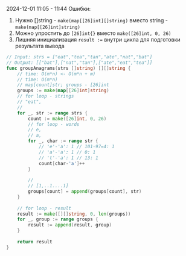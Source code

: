 2024-12-01 11:05 - 11:44
Ошибки:
1. Нужно []string - `make(map[[26]int][]string)` вместо string - `make(map[[26]int]string)`
2. Можно упростить до `[26]int{}` вместо `make([26]int, 0, 26)`
3. Лишняя инициализация `result :=` внутри цикла для подготовки результата вывода

```go
// Input: strs = ["eat","tea","tan","ate","nat","bat"]
// Output: [["bat"],["nat","tan"],["ate","eat","tea"]]
func groupAnagrams(strs []string) [][]string {
    // time: O(m*n) <- O(m*n + m)
    // time: O(m*n)
    // map[count]str; groups - [26]int
    groups := make(map[[26]int]string)
    // for loop - strings
    // "eat",
    // 
    for _, str := range strs {
        count := make([26]int, 0, 26)
        // for loop - words
        // e,
        // a,
        for _, char := range str {
            // 'e'-'a': 1 // 101-97=4: 1
            // 'a'-'a': 1 // 0: 1
            // 't'-'a': 1 // 13: 1
            count[char-'a']++
        }
        
        //
        // [1,..1....1]
        groups[count] = append(groups[count], str)
    }
    
    // for loop - result
    result := make([][]string, 0, len(groups))
    for _, group := range groups {
        result := append(result, group)
    }
    
    return result
}
```